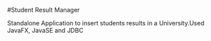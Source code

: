 #Student Result Manager

Standalone Application to insert students results in a University.Used JavaFX, JavaSE and JDBC
